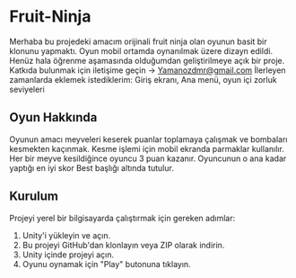 # Fruit-Ninja
Merhaba bu projedeki amacım orijinali fruit ninja olan oyunun basit bir klonunu yapmaktı. Oyun mobil ortamda oynanılmak üzere dizayn edildi. Henüz hala öğrenme aşamasında olduğumdan geliştirilmeye açık bir proje. Katkıda bulunmak için iletişime geçin -> Yamanozdmr@gmail.com İlerleyen zamanlarda eklemek istediklerim: Giriş ekranı, Ana menü, oyun içi zorluk seviyeleri

## Oyun Hakkında
Oyunun amacı meyveleri keserek puanlar toplamaya çalışmak ve bombaları kesmekten kaçınmak. Kesme işlemi için mobil ekranda parmaklar kullanılır. Her bir meyve kesildiğince oyuncu 3 puan kazanır. Oyuncunun o ana kadar yaptığı en iyi skor Best başlığı altında tutulur.

## Kurulum
Projeyi yerel bir bilgisayarda çalıştırmak için gereken adımlar:

1. Unity'i yükleyin ve açın.
2. Bu projeyi GitHub'dan klonlayın veya ZIP olarak indirin.
3. Unity içinde projeyi açın.
4. Oyunu oynamak için "Play" butonuna tıklayın.
